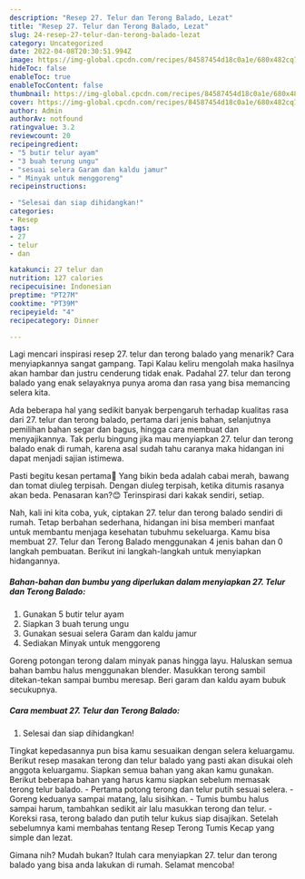 ```yaml
---
description: "Resep 27. Telur dan Terong Balado, Lezat"
title: "Resep 27. Telur dan Terong Balado, Lezat"
slug: 24-resep-27-telur-dan-terong-balado-lezat
category: Uncategorized
date: 2022-04-08T20:30:51.994Z
image: https://img-global.cpcdn.com/recipes/84587454d18c0a1e/680x482cq70/27-telur-dan-terong-balado-foto-resep-utama.jpg
hideToc: false
enableToc: true
enableTocContent: false
thumbnail: https://img-global.cpcdn.com/recipes/84587454d18c0a1e/680x482cq70/27-telur-dan-terong-balado-foto-resep-utama.jpg
cover: https://img-global.cpcdn.com/recipes/84587454d18c0a1e/680x482cq70/27-telur-dan-terong-balado-foto-resep-utama.jpg
author: Admin
authorAv: notfound
ratingvalue: 3.2
reviewcount: 20
recipeingredient:
- "5 butir telur ayam"
- "3 buah terung ungu"
- "sesuai selera Garam dan kaldu jamur"
- " Minyak untuk menggoreng"
recipeinstructions:

- "Selesai dan siap dihidangkan!"
categories:
- Resep
tags:
- 27
- telur
- dan

katakunci: 27 telur dan 
nutrition: 127 calories
recipecuisine: Indonesian
preptime: "PT27M"
cooktime: "PT39M"
recipeyield: "4"
recipecategory: Dinner

---
```



Lagi mencari inspirasi resep 27. telur dan terong balado yang menarik? Cara menyiapkannya sangat gampang. Tapi Kalau keliru mengolah maka hasilnya akan hambar dan justru cenderung tidak enak. Padahal 27. telur dan terong balado yang enak selayaknya punya aroma dan rasa yang bisa memancing selera kita.


Ada beberapa hal yang sedikit banyak berpengaruh terhadap kualitas rasa dari 27. telur dan terong balado, pertama dari jenis bahan, selanjutnya pemilihan bahan segar dan bagus, hingga cara membuat dan menyajikannya. Tak perlu bingung jika mau menyiapkan 27. telur dan terong balado enak di rumah, karena asal sudah tahu caranya maka hidangan ini dapat menjadi sajian istimewa.

Pasti begitu kesan pertama🤭 Yang bikin beda adalah cabai merah, bawang dan tomat diuleg terpisah. Dengan diuleg terpisah, ketika ditumis rasanya akan beda. Penasaran kan?😊 Terinspirasi dari kakak sendiri, setiap.


Nah, kali ini kita coba, yuk, ciptakan 27. telur dan terong balado sendiri di rumah. Tetap berbahan sederhana, hidangan ini bisa memberi manfaat untuk membantu menjaga kesehatan tubuhmu sekeluarga. Kamu bisa membuat 27. Telur dan Terong Balado menggunakan 4 jenis bahan dan 0 langkah pembuatan. Berikut ini langkah-langkah untuk menyiapkan hidangannya.

<!--inarticleads1-->

##### Bahan-bahan dan bumbu yang diperlukan dalam menyiapkan 27. Telur dan Terong Balado:

1. Gunakan 5 butir telur ayam
1. Siapkan 3 buah terung ungu
1. Gunakan sesuai selera Garam dan kaldu jamur
1. Sediakan  Minyak untuk menggoreng


Goreng potongan terong dalam minyak panas hingga layu. Haluskan semua bahan bambu halus menggunakan blender. Masukkan terong sambil ditekan-tekan sampai bumbu meresap. Beri garam dan kaldu ayam bubuk secukupnya. 

<!--inarticleads2-->

##### Cara membuat 27. Telur dan Terong Balado:


1. Selesai dan siap dihidangkan!

Tingkat kepedasannya pun bisa kamu sesuaikan dengan selera keluargamu. Berikut resep masakan terong dan telur balado yang pasti akan disukai oleh anggota keluargamu. Siapkan semua bahan yang akan kamu gunakan. Berikut beberapa bahan yang harus kamu siapkan sebelum memasak terong telur balado. - Pertama potong terong dan telur putih sesuai selera. - Goreng keduanya sampai matang, lalu sisihkan. - Tumis bumbu halus sampai harum, tambahkan sedikit air lalu masukkan terong dan telur. - Koreksi rasa, terong balado dan putih telur kukus siap disajikan. Setelah sebelumnya kami membahas tentang Resep Terong Tumis Kecap yang simple dan lezat. 

Gimana nih? Mudah bukan? Itulah cara menyiapkan 27. telur dan terong balado yang bisa anda lakukan di rumah. Selamat mencoba!
